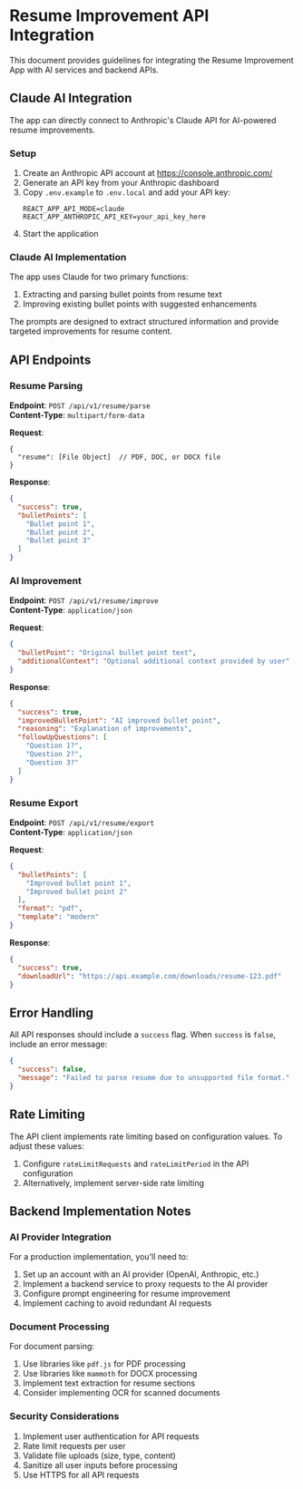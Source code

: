 # Resume Improvement API Integration

This document provides guidelines for integrating the Resume Improvement App with AI services and backend APIs.

## Claude AI Integration

The app can directly connect to Anthropic's Claude API for AI-powered resume improvements.

### Setup

1. Create an Anthropic API account at https://console.anthropic.com/
2. Generate an API key from your Anthropic dashboard
3. Copy `.env.example` to `.env.local` and add your API key:
   ```
   REACT_APP_API_MODE=claude
   REACT_APP_ANTHROPIC_API_KEY=your_api_key_here
   ```
4. Start the application

### Claude AI Implementation

The app uses Claude for two primary functions:
1. Extracting and parsing bullet points from resume text
2. Improving existing bullet points with suggested enhancements

The prompts are designed to extract structured information and provide targeted improvements for resume content.

## API Endpoints

### Resume Parsing

**Endpoint**: `POST /api/v1/resume/parse`  
**Content-Type**: `multipart/form-data`

**Request**:
```
{
  "resume": [File Object]  // PDF, DOC, or DOCX file
}
```

**Response**:
```json
{
  "success": true,
  "bulletPoints": [
    "Bullet point 1",
    "Bullet point 2",
    "Bullet point 3"
  ]
}
```

### AI Improvement

**Endpoint**: `POST /api/v1/resume/improve`  
**Content-Type**: `application/json`

**Request**:
```json
{
  "bulletPoint": "Original bullet point text",
  "additionalContext": "Optional additional context provided by user"
}
```

**Response**:
```json
{
  "success": true,
  "improvedBulletPoint": "AI improved bullet point",
  "reasoning": "Explanation of improvements",
  "followUpQuestions": [
    "Question 1?",
    "Question 2?",
    "Question 3?"
  ]
}
```

### Resume Export

**Endpoint**: `POST /api/v1/resume/export`  
**Content-Type**: `application/json`

**Request**:
```json
{
  "bulletPoints": [
    "Improved bullet point 1",
    "Improved bullet point 2"
  ],
  "format": "pdf",
  "template": "modern"
}
```

**Response**:
```json
{
  "success": true,
  "downloadUrl": "https://api.example.com/downloads/resume-123.pdf"
}
```

## Error Handling

All API responses should include a `success` flag. When `success` is `false`, include an error message:

```json
{
  "success": false,
  "message": "Failed to parse resume due to unsupported file format."
}
```

## Rate Limiting

The API client implements rate limiting based on configuration values. To adjust these values:

1. Configure `rateLimitRequests` and `rateLimitPeriod` in the API configuration
2. Alternatively, implement server-side rate limiting

## Backend Implementation Notes

### AI Provider Integration

For a production implementation, you'll need to:

1. Set up an account with an AI provider (OpenAI, Anthropic, etc.)
2. Implement a backend service to proxy requests to the AI provider
3. Configure prompt engineering for resume improvement
4. Implement caching to avoid redundant AI requests

### Document Processing

For document parsing:
1. Use libraries like `pdf.js` for PDF processing
2. Use libraries like `mammoth` for DOCX processing
3. Implement text extraction for resume sections
4. Consider implementing OCR for scanned documents

### Security Considerations

1. Implement user authentication for API requests
2. Rate limit requests per user
3. Validate file uploads (size, type, content)
4. Sanitize all user inputs before processing
5. Use HTTPS for all API requests